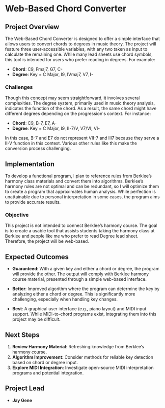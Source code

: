 # Web-Based Chord Converter

## Project Overview
The Web-Based Chord Converter is designed to offer a simple interface that allows users to convert chords to degrees in music theory. The project will feature three user-accessible variables, with any two taken as input to calculate the remaining one. While many lead sheets use chord symbols, this tool is intended for users who prefer reading in degrees. For example:

- **Chord**: C9, Fmaj7, G7, C-
- **Degree**: Key = C Major, I9, IVmaj7, V7, I-

### Challenges
Though this concept may seem straightforward, it involves several complexities. The degree system, primarily used in music theory analysis, indicates the function of the chord. As a result, the same chord might have different degrees depending on the progression's context. For instance:

- **Chord**: C9, B-7, E7, A-
- **Degree**: Key = C Major, I9, II-7/V, V7/VI, VI-

In this case, B-7 and E7 do not represent VII-7 and III7 because they serve a II-V function in this context. Various other rules like this make the conversion process challenging.

## Implementation
To develop a functional program, I plan to reference rules from Berklee’s harmony class materials and convert them into algorithms. Berklee’s harmony rules are not optimal and can be redundant, so I will optimize them to create a program that approximates human analysis. While perfection is unattainable due to personal interpretation in some cases, the program aims to provide accurate results.

### Objective
This project is not intended to connect Berklee’s harmony course. The goal is to create a usable tool that assists students taking the harmony class at Berklee and people like me who prefer to read Degree lead sheet. Therefore, the project will be web-based.

## Expected Outcomes
- **Guaranteed**: With a given key and either a chord or degree, the program will provide the other. The output will comply with Berklee harmony course material, presented through a simple web-based interface.
  
- **Better**: Improved algorithm where the program can determine the key by analyzing either a chord or degree. This is significantly more challenging, especially when handling key changes.
  
- **Best**: A graphical user interface (e.g., piano layout) and MIDI input support. While MIDI-to-chord programs exist, integrating them into this project may be difficult.

## Next Steps
1. **Review Harmony Material**: Refreshing knowledge from Berklee’s harmony course.
2. **Algorithm Improvement**: Consider methods for reliable key detection based on chord or degree input.
3. **Explore MIDI Integration**: Investigate open-source MIDI interpretation programs and potential integration.

## Project Lead
- **Jay Gene**
